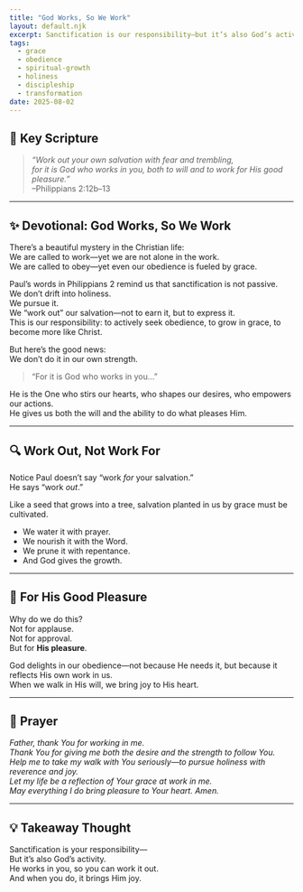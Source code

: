 ```yaml
---
title: "God Works, So We Work"
layout: default.njk
excerpt: Sanctification is our responsibility—but it’s also God’s activity. He works in us, so we can work it out. And when we do, it brings Him joy.
tags:
  - grace
  - obedience
  - spiritual-growth
  - holiness
  - discipleship
  - transformation
date: 2025-08-02
---
```


## 📖 Key Scripture

> _“Work out your own salvation with fear and trembling,  
> for it is God who works in you, both to will and to work for His good pleasure.”_  
> –Philippians 2:12b–13

---

## ✨ Devotional: God Works, So We Work

There’s a beautiful mystery in the Christian life:  
We are called to work—yet we are not alone in the work.  
We are called to obey—yet even our obedience is fueled by grace.

Paul’s words in Philippians 2 remind us that sanctification is not passive.  
We don’t drift into holiness.  
We pursue it.  
We “work out” our salvation—not to earn it, but to express it.  
This is our responsibility: to actively seek obedience, to grow in grace, to become more like Christ.

But here’s the good news:  
We don’t do it in our own strength.

> “For it is God who works in you…”

He is the One who stirs our hearts, who shapes our desires, who empowers our actions.  
He gives us both the will and the ability to do what pleases Him.

---

## 🔍 Work Out, Not Work For

Notice Paul doesn’t say “work _for_ your salvation.”  
He says “work _out_.”

Like a seed that grows into a tree, salvation planted in us by grace must be cultivated.

- We water it with prayer.
- We nourish it with the Word.
- We prune it with repentance.
- And God gives the growth.

---

## 🎯 For His Good Pleasure

Why do we do this?  
Not for applause.  
Not for approval.  
But for **His pleasure**.

God delights in our obedience—not because He needs it, but because it reflects His own work in us.  
When we walk in His will, we bring joy to His heart.

---

## 🙏 Prayer

_Father, thank You for working in me.  
Thank You for giving me both the desire and the strength to follow You.  
Help me to take my walk with You seriously—to pursue holiness with reverence and joy.  
Let my life be a reflection of Your grace at work in me.  
May everything I do bring pleasure to Your heart. Amen._

---

## 💡 Takeaway Thought

Sanctification is your responsibility—  
But it’s also God’s activity.  
He works in you, so you can work it out.  
And when you do, it brings Him joy.
